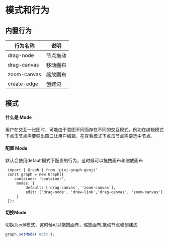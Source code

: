 # 模式和行为
## 内置行为

| 行为名称       | 说明 |
|------------| ----|
| drag-node  | 节点拖动 |
| drag-canvas | 移动画布 |
| zoom-canvas | 缩放画布 |
| create-edge | 创建边 |

## 模式
#### 什么是 Mode
用户在交互一张图时，可能由于意图不同而存在不同的交互模式，例如在编辑模式下点击节点需要弹出窗口让用户编辑，在查看模式下点击节点需要选中节点。

#### 配置 Mode
默认会使用default模式下配置的行为，这时候可以拖拽画布和缩放画布
```ts{4-7}
 import { Graph } from 'pixi-graph-genji'
 const graph = new Graph({
    container: 'container',
     modes: {
         default: ['drag-canvas', 'zoom-canvas'],
         edit: ['drag-node', 'draw-link','drag-canvas', 'zoom-canvas']
     }
 });
```

#### 切换Mode
切换为edit模式，这时候可以拖拽画布，缩放画布,拖动节点和创建边
```ts
graph.setMode('edit');
```